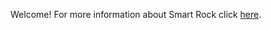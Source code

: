 Welcome! For more information about Smart Rock click [here](https://github.com/OPEnSLab-OSU/OPEnS-Lab-Home/wiki/Smart-Rock).
